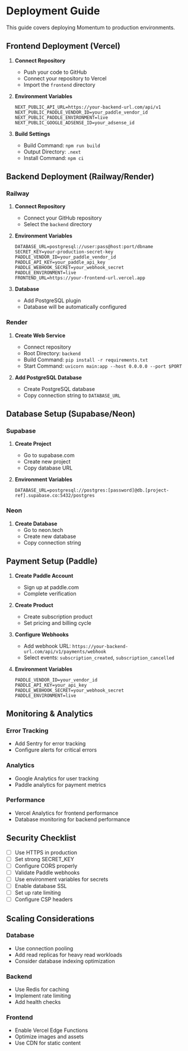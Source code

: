 # Deployment Guide

This guide covers deploying Momentum to production environments.

## Frontend Deployment (Vercel)

1. **Connect Repository**
   - Push your code to GitHub
   - Connect your repository to Vercel
   - Import the `frontend` directory

2. **Environment Variables**
   ```
   NEXT_PUBLIC_API_URL=https://your-backend-url.com/api/v1
   NEXT_PUBLIC_PADDLE_VENDOR_ID=your_paddle_vendor_id
   NEXT_PUBLIC_PADDLE_ENVIRONMENT=live
   NEXT_PUBLIC_GOOGLE_ADSENSE_ID=your_adsense_id
   ```

3. **Build Settings**
   - Build Command: `npm run build`
   - Output Directory: `.next`
   - Install Command: `npm ci`

## Backend Deployment (Railway/Render)

### Railway

1. **Connect Repository**
   - Connect your GitHub repository
   - Select the `backend` directory

2. **Environment Variables**
   ```
   DATABASE_URL=postgresql://user:pass@host:port/dbname
   SECRET_KEY=your-production-secret-key
   PADDLE_VENDOR_ID=your_paddle_vendor_id
   PADDLE_API_KEY=your_paddle_api_key
   PADDLE_WEBHOOK_SECRET=your_webhook_secret
   PADDLE_ENVIRONMENT=live
   FRONTEND_URL=https://your-frontend-url.vercel.app
   ```

3. **Database**
   - Add PostgreSQL plugin
   - Database will be automatically configured

### Render

1. **Create Web Service**
   - Connect repository
   - Root Directory: `backend`
   - Build Command: `pip install -r requirements.txt`
   - Start Command: `uvicorn main:app --host 0.0.0.0 --port $PORT`

2. **Add PostgreSQL Database**
   - Create PostgreSQL database
   - Copy connection string to `DATABASE_URL`

## Database Setup (Supabase/Neon)

### Supabase

1. **Create Project**
   - Go to supabase.com
   - Create new project
   - Copy database URL

2. **Environment Variables**
   ```
   DATABASE_URL=postgresql://postgres:[password]@db.[project-ref].supabase.co:5432/postgres
   ```

### Neon

1. **Create Database**
   - Go to neon.tech
   - Create new database
   - Copy connection string

## Payment Setup (Paddle)

1. **Create Paddle Account**
   - Sign up at paddle.com
   - Complete verification

2. **Create Product**
   - Create subscription product
   - Set pricing and billing cycle

3. **Configure Webhooks**
   - Add webhook URL: `https://your-backend-url.com/api/v1/payments/webhook`
   - Select events: `subscription_created`, `subscription_cancelled`

4. **Environment Variables**
   ```
   PADDLE_VENDOR_ID=your_vendor_id
   PADDLE_API_KEY=your_api_key
   PADDLE_WEBHOOK_SECRET=your_webhook_secret
   PADDLE_ENVIRONMENT=live
   ```

## Monitoring & Analytics

### Error Tracking
- Add Sentry for error tracking
- Configure alerts for critical errors

### Analytics
- Google Analytics for user tracking
- Paddle analytics for payment metrics

### Performance
- Vercel Analytics for frontend performance
- Database monitoring for backend performance

## Security Checklist

- [ ] Use HTTPS in production
- [ ] Set strong SECRET_KEY
- [ ] Configure CORS properly
- [ ] Validate Paddle webhooks
- [ ] Use environment variables for secrets
- [ ] Enable database SSL
- [ ] Set up rate limiting
- [ ] Configure CSP headers

## Scaling Considerations

### Database
- Use connection pooling
- Add read replicas for heavy read workloads
- Consider database indexing optimization

### Backend
- Use Redis for caching
- Implement rate limiting
- Add health checks

### Frontend
- Enable Vercel Edge Functions
- Optimize images and assets
- Use CDN for static content